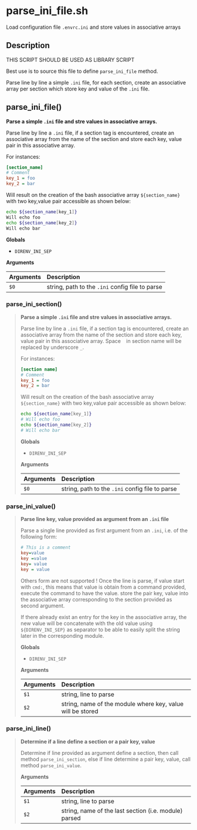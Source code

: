 # parse_ini_file.sh

Load configuration file `.envrc.ini` and store values in associative arrays

## Description

THIS SCRIPT SHOULD BE USED AS LIBRARY SCRIPT

Best use is to source this file to define `parse_ini_file` method.

Parse line by line a simple `.ini` file, for each section, create an
associative array per section which store key and value of the `.ini` file.



## parse_ini_file()

 **Parse a simple `.ini` file and stre values in associative arrays.**
 
 Parse line by line a `.ini` file, if a section tag is encountered, create an
 associative array from the name of the section and store each key, value
 pair in this associative array.
 
 For instances:
 
 ```ini
 [section_name]
 # Comment
 key_1 = foo
 key_2 = bar
 ```
 
 Will result on the creation of the bash associative array `${section_name}`
 with two key,value pair accessible as shown below:
 
 ```bash
 echo ${section_name[key_1]}
 Will echo foo
 echo ${section_name[key_2]}
 Will echo bar
 ```

 **Globals**

 - `DIRENV_INI_SEP`

 **Arguments**

 | Arguments | Description |
 | :-------- | :---------- |
 | `$0` |  string, path to the `.ini` config file to parse |

### parse_ini_section()

> **Parse a simple `.ini` file and stre values in associative arrays.**
> 
> Parse line by line a `.ini` file, if a section tag is encountered, create an
> associative array from the name of the section and store each key, value
> pair in this associative array.
> Space ` ` in section name will be replaced by underscore `_`.
> 
> For instances:
> 
> ```ini
> [section name]
> # Comment
> key_1 = foo
> key_2 = bar
> ```
> 
> Will result on the creation of the bash associative array `${section_name}`
> with two key,value pair accessible as shown below:
> 
> ```bash
> echo ${section_name[key_1]}
> # Will echo foo
> echo ${section_name[key_2]}
> # Will echo bar
> ```
>
> **Globals**
>
> - `DIRENV_INI_SEP`
>
> **Arguments**
>
> | Arguments | Description |
> | :-------- | :---------- |
> | `$0` |  string, path to the `.ini` config file to parse |
>
>

### parse_ini_value()

> **Parse line key, value provided as argument from an `.ini` file**
> 
> Parse a single line provided as first argument from an `.ini`, i.e. of the
> following form:
> 
> ```ini
> # This is a comment
> key=value
> key =value
> key= value
> key = value
> ```
> 
> Others form are not supported !
> Once the line is parse, if value start with `cmd:`, this means that value
> is obtain from a command provided, execute the command to have the value.
> store the pair key, value into the associative
> array corresponding to the section provided as second argument.
> 
> If there already exist an entry for the key in the associative array, the
> new value will be concatenate with the old value using `${DIRENV_INI_SEP}`
> as separator to be able to easily split the string later in the
> corresponding module.
>
> **Globals**
>
> - `DIRENV_INI_SEP`
>
> **Arguments**
>
> | Arguments | Description |
> | :-------- | :---------- |
> | `$1` |  string, line to parse |
> | `$2` |  string, name of the module where key, value will be stored |
>
>

### parse_ini_line()

> **Determine if a line define a section or a pair key, value**
> 
> Determine if line provided as argument define a section, then call method
> `parse_ini_section`, else if line determine a pair key, value, call method
> `parse_ini_value`.
>
>
> **Arguments**
>
> | Arguments | Description |
> | :-------- | :---------- |
> | `$1` |  string, line to parse |
> | `$2` |  string, name of the last section (i.e. module) parsed |
>
>

